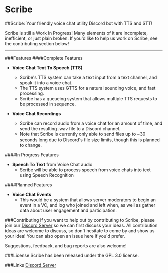 # Scribe 

##Scribe: Your friendly voice chat utility Discord bot with TTS and STT!

Scribe is still a Work In Progress! Many elements of it are incomplete, inefficient, or just plain broken.
If you'd like to help us work on Scribe, see the contributing section below!

---

###Features
####Complete Features
- **Voice Chat Text To Speech (TTS)**
    * Scribe's TTS system can take a text input from a text channel, and speak it into a voice chat.
    * The TTS system uses GTTS for a natural sounding voice, and fast processing.
    * Scribe has a queueing system that allows multiple TTS requests to be processed in sequence.
    
  
- **Voice Chat Recordings**
    * Scribe can record audio from a voice chat for an amount of time, and send the resulting .wav file to a Discord 
    channel.
    * Note that Scribe is currently only able to send files up to ~30 seconds long due to Discord's file size limits, 
    though this is planned to change.
    
    
####In Progress Features
- **Speech To Text** from Voice Chat audio
    * Scribe will be able to process speech from voice chats into text using Speech Recognition

####Planned Features
- **Voice Chat Events**
    * This would be a system that allows server moderators to begin an event in a VC,
    and log who joined and left when, as well as gather data about user engagement and participation.

###Contributing
If you want to help out by contributing to Scribe, please join our [Discord Server](https://discord.gg/yq8qzhx) so we can first discuss your ideas.
All contribution ideas are welcome to discuss, so don't hesitate to come by and show us your idea! You can also open an issue here if you'd prefer.

Suggestions, feedback, and bug reports are also welcome!

###License
Scribe has been released under the GPL 3.0 license.

###Links
[Discord Server](https://discord.gg/yq8qzhx)
